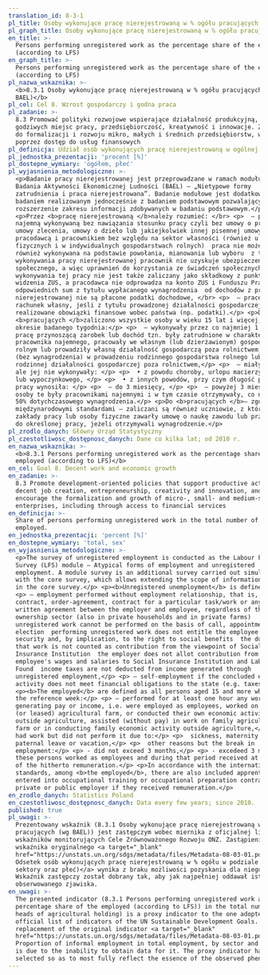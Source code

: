 ```yaml
---
translation_id: 8-3-1
pl_title: Osoby wykonujące pracę nierejestrowaną w % ogółu pracujących (wg BAEL)
pl_graph_title: Osoby wykonujące pracę nierejestrowaną w % ogółu pracujących (wg BAEL)
en_title: >-
  Persons performing unregistered work as the percentage share of the employed
  (according to LFS)
en_graph_title: >-
  Persons performing unregistered work as the percentage share of the employed
  (according to LFS)
pl_nazwa_wskaznika: >-
  <b>8.3.1 Osoby wykonujące pracę nierejestrowaną w % ogółu pracujących (wg
  BAEL)</b>
pl_cel: Cel 8. Wzrost gospodarczy i godna praca
pl_zadanie: >-
  8.3 Promować polityki rozwojowe wspierające działalność produkcyjną, tworzenie
  godziwych miejsc pracy, przedsiębiorczość, kreatywność i innowacje. Zachęcać
  do formalizacji i rozwoju mikro, małych i średnich przedsiębiorstw, w tym
  poprzez dostęp do usług finansowych
pl_definicja: Udział osób wykonujących pracę nierejestrowaną w ogólnej liczbie pracujących.
pl_jednostka_prezentacji: 'procent [%]'
pl_dostepne_wymiary: 'ogółem, płeć'
pl_wyjasnienia_metodologiczne: >-
  <p>Badanie pracy nierejestrowanej jest przeprowadzane w ramach modułu do
  Badania Aktywności Ekonomicznej Ludności (BAEL) – „Nietypowe formy
  zatrudnienia i praca nierejestrowana”. Badanie modułowe jest dodatkowym
  badaniem realizowanym jednocześnie z badaniem podstawowym pozwalającym na
  rozszerzenie zakresu informacji zdobywanych w badaniu podstawowym.</p>
  <p>Przez <b>pracę nierejestrowaną </b>należy rozumieć: </br> <p>  – pracę
  najemną wykonywaną bez nawiązania stosunku pracy czyli bez umowy o pracę, bez
  umowy zlecenia, umowy o dzieło lub jakiejkolwiek innej pisemnej umowy pomiędzy
  pracodawcą i pracownikiem bez względu na sektor własności (również u osób
  fizycznych i w indywidualnych gospodarstwach rolnych)  praca nie może być
  również wykonywana na podstawie powołania, mianowania lub wyboru  z tytułu
  wykonywania pracy nierejestrowanej pracownik nie uzyskuje ubezpieczenia
  społecznego, a więc uprawnień do korzystania ze świadczeń społecznych  okres
  wykonywania tej pracy nie jest także zaliczany jako składkowy z punktu
  widzenia ZUS, a pracodawca nie odprowadza na konto ZUS i Funduszu Pracy
  odpowiednich sum z tytułu wypłacanego wynagrodzenia  od dochodów z pracy
  nierejestrowanej nie są płacone podatki dochodowe, </br> <p>  – pracę na
  rachunek własny, jeśli z tytułu prowadzonej działalności gospodarczej nie są
  realizowane obowiązki finansowe wobec państwa (np. podatki).</p> <p>Do
  <b>pracujących </b>zaliczono wszystkie osoby w wieku 15 lat i więcej, które w
  okresie badanego tygodnia:</p> <p>  – wykonywały przez co najmniej 1 godzinę
  pracę przynoszącą zarobek lub dochód tzn. były zatrudnione w charakterze
  pracownika najemnego, pracowały we własnym (lub dzierżawionym) gospodarstwie
  rolnym lub prowadziły własną działalność gospodarczą poza rolnictwem, pomagały
  (bez wynagrodzenia) w prowadzeniu rodzinnego gospodarstwa rolnego lub
  rodzinnej działalności gospodarczej poza rolnictwem,</p> <p>  – miały pracę,
  ale jej nie wykonywały: </p> <p>  • z powodu choroby, urlopu macierzyńskiego
  lub wypoczynkowego, </p> <p>  • z innych powodów, przy czym długość przerwy w
  pracy wynosiła: </p> <p>  – do 3 miesięcy, </p> <p>  – powyżej 3 miesięcy, ale
  osoby te były pracownikami najemnymi i w tym czasie otrzymywały, co najmniej
  50% dotychczasowego wynagrodzenia.</p> <p>Do <b>pracujących </b>– zgodnie z
  międzynarodowymi standardami – zaliczani są również uczniowie, z którymi
  zakłady pracy lub osoby fizyczne zawarły umowę o naukę zawodu lub przyuczenie
  do określonej pracy, jeżeli otrzymywali wynagrodzenie.</p>
pl_zrodlo_danych: Główny Urząd Statystyczny
pl_czestotliwosc_dostępnosc_danych: Dane co kilka lat; od 2010 r.
en_nazwa_wskaznika: >-
  <b>8.3.1 Persons performing unregistered work as the percentage share of the
  employed (according to LFS)</b>
en_cel: Goal 8. Decent work and economic growth
en_zadanie: >-
  8.3 Promote development-oriented policies that support productive activities,
  decent job creation, entrepreneurship, creativity and innovation, and
  encourage the formalization and growth of micro-, small- and medium-sized
  enterprises, including through access to financial services
en_definicja: >-
  Share of persons performing unregistered work in the total number of the
  employed.
en_jednostka_prezentacji: 'percent [%]'
en_dostepne_wymiary: 'total, sex'
en_wyjasnienia_metodologiczne: >-
  <p>The survey of unregistered employment is conducted as the Labour Force
  Survey (LFS) module – Atypical forms of employment and unregistered
  employment. A module survey is an additional survey carried out simultaneously
  with the core survey, which allows extending the scope of information obtained
  in the core survey.</p> <p><b>Unregistered unemployment</b> is defined as:</p>
  <p> – employment performed without employment relationship, that is, without a
  contract, order-agreement, contract for a particular task/work or any other
  written agreement between the employer and employee, regardless of the
  ownership sector (also in private households and in private farms) 
  unregistered work cannot be performed on the basis of call, appointment, or
  election  performing unregistered work does not entitle the employee to social
  security and, by implication, to the right to social benefits  the duration of
  that work is not counted as contribution from the viewpoint of Social
  Insurance Institution  the employer does not allot contribution from the
  employee's wages and salaries to Social Insurance Institution and Labour
  Found  income taxes are not deducted from income generated through
  unregistered employment,</p> <p> – self-employment if the concluded economic
  activity does not meet financial obligations to the state (e.g. taxes).</p>
  <p><b>The employed</b> are defined as all persons aged 15 and more who during
  the reference week:</p> <p> – performed for at least one hour any work
  generating pay or income, i.e. were employed as employees, worked on their own
  (or leased) agricultural farm, or conducted their own economic activity
  outside agriculture, assisted (without pay) in work on family agricultural
  farm or in conducting family economic activity outside agriculture,</p> <p> –
  had work but did not perform it due to:</p> <p> ​ sickness, maternity leave,
  paternal leave or vacation,</p> <p> ​ other reasons but the break in
  employment:</p> <p> - did not exceed 3 months,</p> <p> - excedeed 3 months but
  these persons worked as employees and during that period received at least 50%
  of the hitherto remuneration.</p> <p>In accordance with the international
  standards, among <b>the employed</b>, there are also included apprentices who
  entered into occupational training or occupational preparation contract with a
  private or public employer if they received remuneration.</p>
en_zrodlo_danych: Statistics Poland
en_czestotliwosc_dostępnosc_danych: Data every few years; since 2010.
published: true
pl_uwagi: >-
  Prezentowany wskaźnik (8.3.1 Osoby wykonujące pracę nierejestrowaną w % ogółu
  pracujących (wg BAEL)) jest zastępczym wobec miernika z oficjalnej listy
  wskaźników monitorujących Cele Zrównoważonego Rozwoju ONZ. Zastąpienie
  wskaźnika oryginalnego <a target="_blank"
  href="https://unstats.un.org/sdgs/metadata/files/Metadata-08-03-01.pdf">(8.3.1
  Odsetek osób wykonujących pracę nierejestrowaną w % ogółu w podziale na:
  sektory oraz płeć)</a> wynika z braku możliwości pozyskania dla niego danych.
  Wskaźnik zastępczy został dobrany tak, aby jak najpełniej oddawał istotę
  obserwowanego zjawiska.
en_uwagi: >-
  The presented indicator (8.3.1 Persons performing unregistered work as the
  percentage share of the employed (according to LFS)) in the total number of
  heads of agricultural holding) is a proxy indicator to the one adopted in the
  official list of indicators of the UN Sustainable Development Goals. The
  replacement of the original indicator <a target="_blank"
  href="https://unstats.un.org/sdgs/metadata/files/Metadata-08-03-01.pdf">(8.3.1
  Proportion of informal employment in total employment, by sector and sex)</a>
  is due to the inability to obtain data for it. The proxy indicator has been
  selected so as to most fully reflect the essence of the observed phenomenon.
---
```

